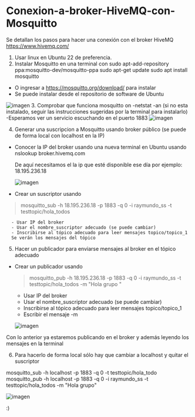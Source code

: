 # Conexion-a-broker-HiveMQ-con-Mosquitto
Se detallan los pasos para hacer una conexión con el broker HiveMQ https://www.hivemq.com/

1. Usar linux en Ubuntu 22 de preferencia.
2. Instalar Mosquitto en una terminal con 
	sudo apt-add-repository ppa:mosquitto-dev/mosquitto-ppa
  	sudo apt-get update
	sudo apt install mosquitto
  - O ingresar a https://mosquitto.org/download/ para instalar
- Se puede instalar desde el repositorio de software de Ubuntu

![imagen](https://user-images.githubusercontent.com/72757419/183270035-dfee055e-7cea-4c32-bd3f-5874068e01a3.png)
3. Comprobar que funciona mosquitto on 
-netstat -an
	(si no esta instalado, seguir las instrucciones sugeridas por la terminal para instalarlo)
	-Esperamos ver un servicio escuchando en el puerto 1883
  ![imagen](https://user-images.githubusercontent.com/72757419/183270202-d11e3e6b-c014-4163-ae18-52cf85003011.png)

4. Generar una suscripcion a Mosquitto usando broker público (se puede de forma local con localhost en la IP)

  - Conocer la IP del broker usando una nueva terminal en Ubuntu usando 
     nslookup broker.hivemq.com
     
     De aquí necesitamos el la ip que esté disponible ese día por ejemplo: 18.195.236.18

     ![imagen](https://user-images.githubusercontent.com/72757419/183270268-bba581c6-f4c6-42eb-acea-aa33a9a4f40f.png)
     
   - Crear un suscriptor usando 
   
   > mosquitto_sub -h 18.195.236.18 -p 1883 -q 0 -i raymundo_ss -t testtopic/hola_todos
    
      - Usar IP del broker
      - Usar el nombre_suscriptor adecuado (se puede cambiar)
      - Inscribirse al tópico adecuado para leer mensajes topico/topico_1
      Se verán los mensajes del tópico
      
  

      
 5.  Hacer un publicador para enviarse mensajes al broker en el tópico adecuado
  - Crear un publicador usando
	> mosquitto_pub -h 18.195.236.18 -p 1883 -q 0 -i raymundo_ss -t testtopic/hola_todos -m "Hola grupo "
  
      - Usar IP del broker
      - Usar el nombre_suscriptor adecuado (se puede cambiar)
      - Inscribirse al tópico adecuado para leer mensajes topico/topico_1
      - Escribir el mensaje -m
      
      ![imagen](https://user-images.githubusercontent.com/72757419/183270469-4f1d72ea-5ef9-4fe3-863f-bc81eb5ad3df.png)
      
  Con lo anterior ya estaremos publicando en el broker y además leyendo los mensajes en la terminal
  
  6. Para hacerlo de forma local sólo hay que cambiar a localhost y quitar el suscriptor
  
  mosquitto_sub -h localhost -p 1883 -q 0 -t testtopic/hola_todo
  mosquitto_pub -h localhost -p 1883 -q 0 -i raymundo_ss -t testtopic/hola_todos -m "Hola grupo"
  
  ![imagen](https://user-images.githubusercontent.com/72757419/183270669-f9fdbf0d-0caf-4d45-b3ca-b36faa7f3915.png)
  
  :)


  





